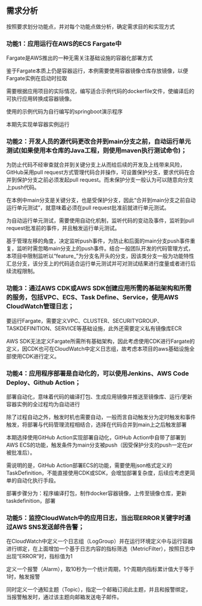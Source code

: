 ## 需求分析

按照要求划分功能点，并对每个功能点做分析，确定需求目的和实现方式

### 功能1：应用运行在AWS的ECS Fargate中

Fargate是AWS推出的一种无需关注基础设施的容器化部署方式

鉴于Fargate本质上仍是容器运行，本例需要使用容器镜像仓库存放镜像，以便Fargate实例在启动时拉取

需要根据应用项目的实际情况，编写适合示例代码的dockerfile文件，使编译后的可执行应用转换成容器镜像。

使用的示例代码为自行编写的springboot演示程序

本期先实现单容器实例运行

### 功能2：开发人员的源代码更改合并到main分支之前，自动运行单元测试(如果使用本仓库的Java工程，则使用maven执行测试命令)；

为防止代码不经审查就合并到关键分支上从而给后续的开发及上线带来风险，GitHub采用pull request方式管理代码合并操作，可设置保护分支，要求代码在合并到保护分支之前必须发起pull request。而未保护分支一般认为可以随意向分支上push代码。

在本例中main分支是关键分支，也是受保护分支，因此“合并到main分支之前自动运行单元测试”，就意味着必须在pull request批准前就进行单元测试。

为自动运行单元测试，需要使用自动化机制，监听代码的变动及事件，监听到pull request批准前的事件，并且触发运行单元测试。

基于管理左移的角度，决定监听push事件，为防止和后面的main分支push事件重复，监听时需忽略main分支上的push事件。结合一般团队开发的代码管理方式，本项目中限制监听以“feature_”为分支名开头的分支，因该类分支一般为功能特性汇总分支，该分支上的代码适合运行单元测试并可对测试结果进行度量或者进行后续流程限制。

### 功能3：通过AWS CDK或AWS SDK创建应用所需的基础架构和所需的服务，包括VPC、ECS、Task Define、Service，使用AWS CloudWatch管理日志；

要运行Fargate，需要定义VPC、CLUSTER、SECURITYGROUP、TASKDEFINITION、SERVICE等基础设施，此外还需要定义私有镜像库ECR

AWS SDK无法定义Fargate所需所有基础架构，因此考虑使用CDK进行Fargate的定义，因CDK也可在CloudWatch中定义日志组，故考虑本项目的aws基础设施全部使用CDK进行定义。

### 功能4：应用程序部署是自动化的，可以使用Jenkins、AWS Code Deploy、Github Action；

部署自动化，意味着代码的编译打包、生成应用镜像并推送至镜像库、运行/更新容器实例的全过程均为自动进行

除了过程自动之外，触发时机也需要自动，一般而言自动触发分为定时触发和事件触发，将部署与代码管理流程相结合，选择在代码合并到main上之后触发部署

本期选择使用GitHub Action实现部署自动化，GitHub Action中自带了部署到AWS ECS的功能，触发条件为main分支被push（因受保护分支的push一定在pr被批准后）。

需说明的是，GitHub Action部署ECS的功能，需要使用json格式定义的TaskDefinition，不能直接使用CDK或SDK，会增加部署复杂度，后续应考虑更简单的自动化执行手段。

部署步骤分为：程序编译打包，制作docker容器镜像，上传至镜像仓库，更新taskdefinition，部署

### 功能5：监控CloudWatch中的应用日志，当出现ERROR关键字时通过AWS SNS发送邮件告警；

在CloudWatch中定义一个日志组（LogGroup）并在运行环境定义中与运行容器进行绑定，在上面增加一个基于日志内容的指标筛选（MetricFilter），按照日志中出现“ERROR”时，指标值为1

定义一个报警（Alarm），取10秒为一个统计周期，1个周期内指标累计值大于等于1时，触发报警

同时定义一个通知主题（Topic），指定一个邮箱订阅此主题，并且和报警绑定，当报警触发时，通过该主题向邮箱发送电子邮件。
